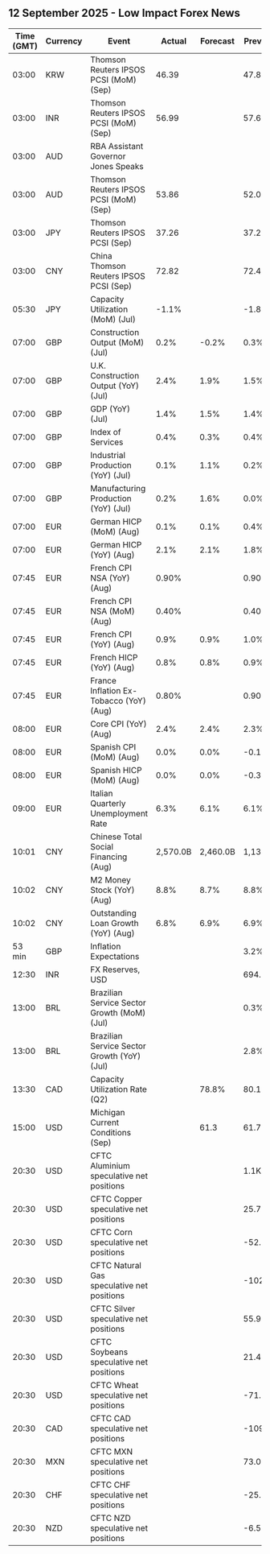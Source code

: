 ## 12 September 2025 - Low Impact Forex News

| Time (GMT) | Currency | Event | Actual | Forecast | Previous |
|------|----------|-------|--------|----------|----------|
| 03:00 | KRW | Thomson Reuters IPSOS PCSI (MoM) (Sep) | 46.39 |  | 47.87 |
| 03:00 | INR | Thomson Reuters IPSOS PCSI (MoM) (Sep) | 56.99 |  | 57.62 |
| 03:00 | AUD | RBA Assistant Governor Jones Speaks |  |  |  |
| 03:00 | AUD | Thomson Reuters IPSOS PCSI (MoM) (Sep) | 53.86 |  | 52.09 |
| 03:00 | JPY | Thomson Reuters IPSOS PCSI (Sep) | 37.26 |  | 37.21 |
| 03:00 | CNY | China Thomson Reuters IPSOS PCSI (Sep) | 72.82 |  | 72.42 |
| 05:30 | JPY | Capacity Utilization (MoM) (Jul) | -1.1% |  | -1.8% |
| 07:00 | GBP | Construction Output (MoM) (Jul) | 0.2% | -0.2% | 0.3% |
| 07:00 | GBP | U.K. Construction Output (YoY) (Jul) | 2.4% | 1.9% | 1.5% |
| 07:00 | GBP | GDP (YoY) (Jul) | 1.4% | 1.5% | 1.4% |
| 07:00 | GBP | Index of Services | 0.4% | 0.3% | 0.4% |
| 07:00 | GBP | Industrial Production (YoY) (Jul) | 0.1% | 1.1% | 0.2% |
| 07:00 | GBP | Manufacturing Production (YoY) (Jul) | 0.2% | 1.6% | 0.0% |
| 07:00 | EUR | German HICP (MoM) (Aug) | 0.1% | 0.1% | 0.4% |
| 07:00 | EUR | German HICP (YoY) (Aug) | 2.1% | 2.1% | 1.8% |
| 07:45 | EUR | French CPI NSA (YoY) (Aug) | 0.90% |  | 0.90% |
| 07:45 | EUR | French CPI NSA (MoM) (Aug) | 0.40% |  | 0.40% |
| 07:45 | EUR | French CPI (YoY) (Aug) | 0.9% | 0.9% | 1.0% |
| 07:45 | EUR | French HICP (YoY) (Aug) | 0.8% | 0.8% | 0.9% |
| 07:45 | EUR | France Inflation Ex-Tobacco (YoY) (Aug) | 0.80% |  | 0.90% |
| 08:00 | EUR | Core CPI (YoY) (Aug) | 2.4% | 2.4% | 2.3% |
| 08:00 | EUR | Spanish CPI (MoM) (Aug) | 0.0% | 0.0% | -0.1% |
| 08:00 | EUR | Spanish HICP (MoM) (Aug) | 0.0% | 0.0% | -0.3% |
| 09:00 | EUR | Italian Quarterly Unemployment Rate | 6.3% | 6.1% | 6.1% |
| 10:01 | CNY | Chinese Total Social Financing (Aug) | 2,570.0B | 2,460.0B | 1,132.0B |
| 10:02 | CNY | M2 Money Stock (YoY) (Aug) | 8.8% | 8.7% | 8.8% |
| 10:02 | CNY | Outstanding Loan Growth (YoY) (Aug) | 6.8% | 6.9% | 6.9% |
| 53 min | GBP | Inflation Expectations |  |  | 3.2% |
| 12:30 | INR | FX Reserves, USD |  |  | 694.23B |
| 13:00 | BRL | Brazilian Service Sector Growth (MoM) (Jul) |  |  | 0.3% |
| 13:00 | BRL | Brazilian Service Sector Growth (YoY) (Jul) |  |  | 2.8% |
| 13:30 | CAD | Capacity Utilization Rate (Q2) |  | 78.8% | 80.1% |
| 15:00 | USD | Michigan Current Conditions (Sep) |  | 61.3 | 61.7 |
| 20:30 | USD | CFTC Aluminium speculative net positions |  |  | 1.1K |
| 20:30 | USD | CFTC Copper speculative net positions |  |  | 25.7K |
| 20:30 | USD | CFTC Corn speculative net positions |  |  | -52.5K |
| 20:30 | USD | CFTC Natural Gas speculative net positions |  |  | -102.8K |
| 20:30 | USD | CFTC Silver speculative net positions |  |  | 55.9K |
| 20:30 | USD | CFTC Soybeans speculative net positions |  |  | 21.4K |
| 20:30 | USD | CFTC Wheat speculative net positions |  |  | -71.6K |
| 20:30 | CAD | CFTC CAD speculative net positions |  |  | -109.0K |
| 20:30 | MXN | CFTC MXN speculative net positions |  |  | 73.0K |
| 20:30 | CHF | CFTC CHF speculative net positions |  |  | -25.9K |
| 20:30 | NZD | CFTC NZD speculative net positions |  |  | -6.5K |
